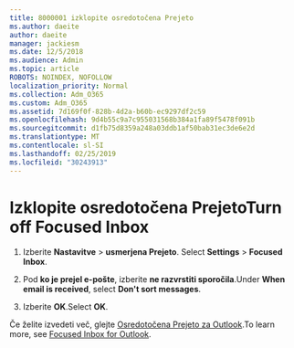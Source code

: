 ```yaml
---
title: 8000001 izklopite osredotočena Prejeto
ms.author: daeite
author: daeite
manager: jackiesm
ms.date: 12/5/2018
ms.audience: Admin
ms.topic: article
ROBOTS: NOINDEX, NOFOLLOW
localization_priority: Normal
ms.collection: Adm_O365
ms.custom: Adm_O365
ms.assetid: 7d169f0f-828b-4d2a-b60b-ec9297df2c59
ms.openlocfilehash: 9d4b55c9a7c955031568b384a1fa89f5478f091b
ms.sourcegitcommit: d1fb75d8359a248a03ddb1af50bab31ec3de6e2d
ms.translationtype: MT
ms.contentlocale: sl-SI
ms.lasthandoff: 02/25/2019
ms.locfileid: "30243913"
---
```

# <a name="turn-off-focused-inbox"></a><span data-ttu-id="65f66-102">Izklopite osredotočena Prejeto</span><span class="sxs-lookup"><span data-stu-id="65f66-102">Turn off Focused Inbox</span></span>

1. <span data-ttu-id="65f66-103">Izberite **Nastavitve** \> **usmerjena Prejeto**.  </span><span class="sxs-lookup"><span data-stu-id="65f66-103">Select **Settings**  \> **Focused Inbox**.</span></span>
    
2. <span data-ttu-id="65f66-104">Pod **ko je prejel e-pošte**, izberite **ne razvrstiti sporočila**.</span><span class="sxs-lookup"><span data-stu-id="65f66-104">Under **When email is received**, select **Don't sort messages**.</span></span>
    
3. <span data-ttu-id="65f66-105">Izberite **OK**.</span><span class="sxs-lookup"><span data-stu-id="65f66-105">Select **OK**.</span></span>
    
<span data-ttu-id="65f66-106">Če želite izvedeti več, glejte [Osredotočena Prejeto za Outlook](https://go.microsoft.com/fwlink/p/?linkid=873108).</span><span class="sxs-lookup"><span data-stu-id="65f66-106">To learn more, see [Focused Inbox for Outlook](https://go.microsoft.com/fwlink/p/?linkid=873108).</span></span>
  

